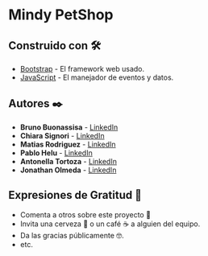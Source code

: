 # Mindy PetShop

## Construido con 🛠️

* [Bootstrap](https://getbootstrap.com) - El framework web usado.
* [JavaScript](https://www.javascript.com) - El manejador de eventos y datos.

## Autores ✒️


* **Bruno Buonassisa**     - [LinkedIn](#https://www.linkedin.com/in/bruno-buonassisa-9b8691230/)
* **Chiara Signori**       - [LinkedIn](#https://www.linkedin.com/in/chiara-signori-61a57018b/)
* **Matias Rodriguez**     - [LinkedIn](#https://www.linkedin.com/in/matías-rodríguez-allende/)
* **Pablo Helu**           - [LinkedIn](#https://www.linkedin.com/in/pablo-helu-67a040255/)
* **Antonella Tortoza**    - [LinkedIn](#https://www.linkedin.com/in/antonella-tortoza-771376198/)
* **Jonathan Olmeda**      - [LinkedIn](#https://www.linkedin.com/in/jonathan-olmeda-158a37180/)


## Expresiones de Gratitud 🎁

* Comenta a otros sobre este proyecto 📢
* Invita una cerveza 🍺 o un café ☕ a alguien del equipo. 
* Da las gracias públicamente 🤓.
* etc.

